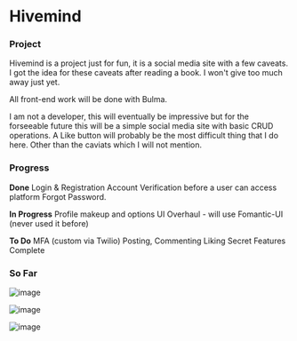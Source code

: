 # Hivemind

### Project

Hivemind is a project just for fun, it is a social media site with a few caveats. I got the idea for these caveats after reading a book. I won't give too much away just yet. 

All front-end work will be done with Bulma.

I am not a developer, this will eventually be impressive but for the forseeable future this will be a simple social media site with basic CRUD operations. A Like button will probably be the most difficult thing that I do here. Other than the caviats which I will not mention. 

### Progress
**Done**
Login & Registration
Account Verification before a user can access platform
Forgot Password.

**In Progress**
Profile makeup and options
UI Overhaul - will use Fomantic-UI (never used it before)

**To Do**
MFA (custom via Twilio)
Posting, Commenting Liking
Secret Features
Complete 

### So Far

![image](https://github.com/lramseyIV/hivemind/assets/101740856/3d801628-06f1-44cc-8807-5e4ef510162e)

![image](https://github.com/lramseyIV/hivemind/assets/101740856/227ff7a8-a9b4-4b47-9348-360290929326)

![image](https://github.com/lramseyIV/hivemind/assets/101740856/0817b43d-7d74-49a8-a695-a647683f401d)


